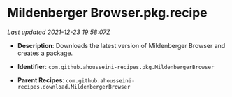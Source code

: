 # Mildenberger Browser.pkg.recipe

_Last updated 2021-12-23 19:58:07Z_

- **Description**: Downloads the latest version of Mildenberger Browser and creates a package.

- **Identifier**: `com.github.ahousseini-recipes.pkg.MildenbergerBrowser`

- **Parent Recipes**: `com.github.ahousseini-recipes.download.MildenbergerBrowser`